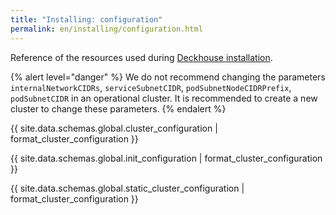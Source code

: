 ```yaml
---
title: "Installing: configuration"
permalink: en/installing/configuration.html
---
```


Reference of the resources used during [Deckhouse installation](./).

{% alert level="danger" %}
We do not recommend changing the parameters `internalNetworkCIDRs`, `serviceSubnetCIDR`, `podSubnetNodeCIDRPrefix`, `podSubnetCIDR` in an operational cluster. It is recommended to create a new cluster to change these parameters.
{% endalert %}

{{ site.data.schemas.global.cluster_configuration | format_cluster_configuration }}

{{ site.data.schemas.global.init_configuration | format_cluster_configuration }}

{{ site.data.schemas.global.static_cluster_configuration | format_cluster_configuration }}
